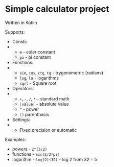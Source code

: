 # Simple calculator project
Written in Kotlin

Supports:
- Consts:
- - `e` - euler constant
  - `pi` - pi constant
- Functions:
- - `sin`, `cos`, `ctg`, `tg` - trygonometric (radians)
  - `log`, `ln` - logarithms
  - `sqrt` - Square root
- Operators:
- - `+`, `-`, `/`, `*` - standard math
  - `|value|` - absolute value
  - `^` - power
  - `()` parenthasis
- Settings:
- - Fixed precision or automatic


Examples:
-  powers - `2^(3/2)`
-  functions - `sin(3/2*pi)`
-  logarithm - `log(2)(32)` - log 2 from 32 = 5
